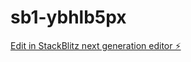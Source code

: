 # sb1-ybhlb5px

[Edit in StackBlitz next generation editor ⚡️](https://stackblitz.com/~/github.com/WenukaGTX/sb1-ybhlb5px)
